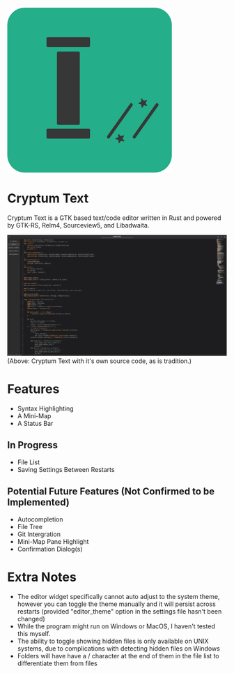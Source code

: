 ![The Cryptum Text logo, it shows a stylised text input caret, and to it's right are some smaller characters consisting of a forward slash, two asterisks, and another forward slash](./data/icons/cryptum-text-icon.svg)

# Cryptum Text

Cryptum Text is a GTK based text/code editor written in Rust and powered by GTK-RS, Relm4, Sourceview5, and Libadwaita.

![A screenshot of Cryptum Text with a file list open, and the main editor content being it's own source code.](./data/cryptum-text-image.png)
(Above: Cryptum Text with it's own source code, as is tradition.)

# Features
- Syntax Highlighting
- A Mini-Map
- A Status Bar

## In Progress
- File List
- Saving Settings Between Restarts

## Potential Future Features (Not Confirmed to be Implemented)
- Autocompletion
- File Tree
- Git Intergration
- Mini-Map Pane Highlight
- Confirmation Dialog(s)

# Extra Notes
- The editor widget specifically cannot auto adjust to the system theme, however you can toggle the theme manually and it will persist across restarts (provided "editor_theme" option in the settings file hasn't been changed)
- While the program might run on Windows or MacOS, I haven't tested this myself.
- The ability to toggle showing hidden files is only available on UNIX systems, due to complications with detecting hidden files on Windows
- Folders will have have a / character at the end of them in the file list to differentiate them from files

